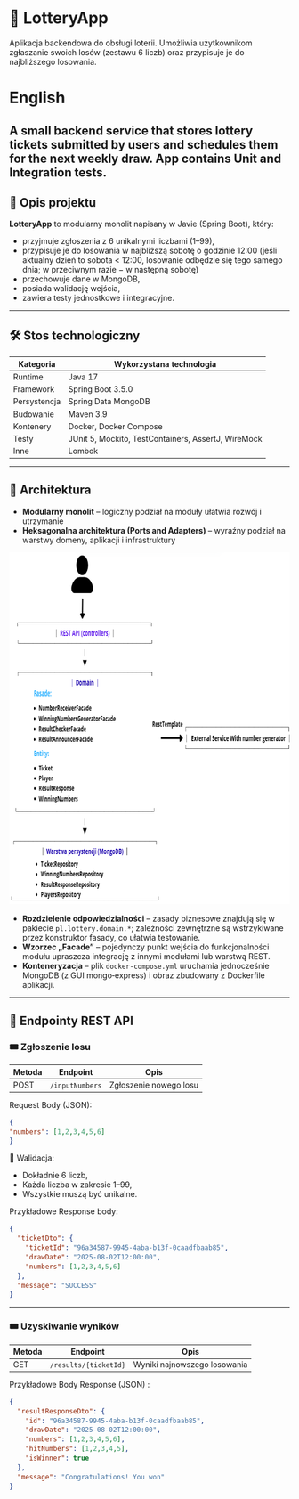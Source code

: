 # 🎰 LotteryApp

Aplikacja backendowa do obsługi loterii. Umożliwia użytkownikom zgłaszanie swoich losów (zestawu 6 liczb) oraz przypisuje je do najbliższego losowania.

# English
A small backend service that stores lottery tickets submitted by users and schedules them for the next weekly draw.
App contains Unit and Integration tests.
---

## 📝 Opis projektu

**LotteryApp** to modularny monolit napisany w Javie (Spring Boot), który:

- przyjmuje zgłoszenia z 6 unikalnymi liczbami (1–99),
- przypisuje je do losowania w najbliższą sobotę o godzinie 12:00 (jeśli aktualny dzień to sobota < 12:00, losowanie odbędzie się tego
  samego dnia; w przeciwnym razie − w następną sobotę)
- przechowuje dane w MongoDB,
- posiada walidację wejścia,
- zawiera testy jednostkowe i integracyjne.

---

## 🛠️ Stos technologiczny

| Kategoria    | Wykorzystana technologia                            |
|--------------|-----------------------------------------------------|
| Runtime      | Java 17                                             |
| Framework    | Spring Boot 3.5.0                                   |
| Persystencja | Spring Data MongoDB                                 |
| Budowanie    | Maven 3.9                                           |
| Kontenery    | Docker, Docker Compose                              |
| Testy        | JUnit 5, Mockito, TestContainers, AssertJ, WireMock |
| Inne         | Lombok                                              |

---

## 🧱 Architektura

- **Modularny monolit** – logiczny podział na moduły ułatwia rozwój i utrzymanie
- **Heksagonalna architektura (Ports and Adapters)** – wyraźny podział na warstwy domeny, aplikacji i infrastruktury


<img width="840" height="632" alt="Lottery - architecture" src="https://github.com/vvhoffmann/LotteryApp/blob/master/architecture/Lottery%20-%20architecture.png" />

* **Rozdzielenie odpowiedzialności** – zasady biznesowe znajdują się w pakiecie `pl.lottery.domain.*`; zależności
  zewnętrzne są wstrzykiwane przez konstruktor fasady, co ułatwia testowanie.
* **Wzorzec „Facade”** – pojedynczy punkt wejścia do funkcjonalności modułu upraszcza integrację z
  innymi modułami lub warstwą REST.
* **Konteneryzacja** – plik `docker-compose.yml` uruchamia jednocześnie MongoDB (z GUI mongo‑express) i obraz zbudowany
  z Dockerfile aplikacji.

---
## 🔌 Endpointy REST API

### 🎟️ Zgłoszenie losu

| Metoda | Endpoint        | Opis                          |
|--------|-----------------|-------------------------------|
| POST   | `/inputNumbers` | Zgłoszenie nowego losu        | 

Request Body (JSON):
```json 
{
"numbers": [1,2,3,4,5,6]
}                               
```

📌 Walidacja:
- Dokładnie 6 liczb,
- Każda liczba w zakresie 1–99,
- Wszystkie muszą być unikalne.

Przykładowe Response body:

```json 
{
  "ticketDto": {
    "ticketId": "96a34587-9945-4aba-b13f-0caadfbaab85",
    "drawDate": "2025-08-02T12:00:00",
    "numbers": [1,2,3,4,5,6]
  },
  "message": "SUCCESS"
}
```

---
### 🎟️ Uzyskiwanie wyników

| Metoda | Endpoint               | Opis                                   |
|--------|------------------------|----------------------------------------|
| GET    | `/results/{ticketId}`  | Wyniki najnowszego losowania           |


Przykładowe Body Response (JSON) :

```json
{
  "resultResponseDto": {
    "id": "96a34587-9945-4aba-b13f-0caadfbaab85",
    "drawDate": "2025-08-02T12:00:00",
    "numbers": [1,2,3,4,5,6],
    "hitNumbers": [1,2,3,4,5],
    "isWinner": true
  },
  "message": "Congratulations! You won"
}
```

